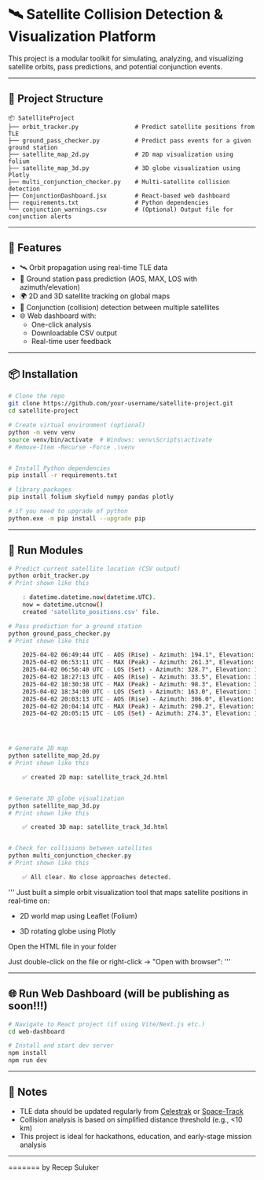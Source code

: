 # 🛰️ Satellite Collision Detection & Visualization Platform

This project is a modular toolkit for simulating, analyzing, and visualizing satellite orbits, pass predictions, and potential conjunction events.

---

## 📁 Project Structure

```
📦 SatelliteProject
├── orbit_tracker.py                # Predict satellite positions from TLE
├── ground_pass_checker.py          # Predict pass events for a given ground station
├── satellite_map_2d.py             # 2D map visualization using folium
├── satellite_map_3d.py             # 3D globe visualization using Plotly
├── multi_conjunction_checker.py    # Multi-satellite collision detection
├── ConjunctionDashboard.jsx        # React-based web dashboard
├── requirements.txt                # Python dependencies
└── conjunction_warnings.csv        # (Optional) Output file for conjunction alerts
```

---

## 🚀 Features

- 🛰️ Orbit propagation using real-time TLE data
- 📡 Ground station pass prediction (AOS, MAX, LOS with azimuth/elevation)
- 🌍 2D and 3D satellite tracking on global maps
- 🚨 Conjunction (collision) detection between multiple satellites
- 🌐 Web dashboard with:
  - One-click analysis
  - Downloadable CSV output
  - Real-time user feedback

---

## 📦 Installation

```bash
# Clone the repo
git clone https://github.com/your-username/satellite-project.git
cd satellite-project

# Create virtual environment (optional)
python -m venv venv
source venv/bin/activate  # Windows: venv\Scripts\activate
# Remove-Item -Recurse -Force .\venv


# Install Python dependencies
pip install -r requirements.txt

# library packages
pip install folium skyfield numpy pandas plotly

# if you need to upgrade of python 
python.exe -m pip install --upgrade pip


```
---

## 🧪 Run Modules

```bash
# Predict current satellite location (CSV output)
python orbit_tracker.py
# Print shown like this 

    : datetime.datetime.now(datetime.UTC).
    now = datetime.utcnow()
    created 'satellite_positions.csv' file.

# Pass prediction for a ground station
python ground_pass_checker.py
# Print shown like this 

    2025-04-02 06:49:44 UTC - AOS (Rise) - Azimuth: 194.1°, Elevation: 10.0°
    2025-04-02 06:53:11 UTC - MAX (Peak) - Azimuth: 261.3°, Elevation: 35.0°
    2025-04-02 06:56:40 UTC - LOS (Set) - Azimuth: 328.7°, Elevation: 10.0°
    2025-04-02 18:27:13 UTC - AOS (Rise) - Azimuth: 33.5°, Elevation: 10.0°
    2025-04-02 18:30:38 UTC - MAX (Peak) - Azimuth: 98.3°, Elevation: 32.0°
    2025-04-02 18:34:00 UTC - LOS (Set) - Azimuth: 163.0°, Elevation: 10.0°
    2025-04-02 20:03:13 UTC - AOS (Rise) - Azimuth: 306.0°, Elevation: 10.0°
    2025-04-02 20:04:14 UTC - MAX (Peak) - Azimuth: 290.2°, Elevation: 10.9°
    2025-04-02 20:05:15 UTC - LOS (Set) - Azimuth: 274.3°, Elevation: 10.0°




# Generate 2D map
python satellite_map_2d.py
# Print shown like this 

    ✅ created 2D map: satellite_track_2d.html


# Generate 3D globe visualization
python satellite_map_3d.py
# Print shown like this 

    ✅ created 3D map: satellite_track_3d.html


# Check for collisions between satellites
python multi_conjunction_checker.py
# Print shown like this 

    ✅ All clear. No close approaches detected.

```

'''
Just built a simple orbit visualization tool that maps satellite positions in real-time on:

* 2D world map using Leaflet (Folium)

 * 3D rotating globe using Plotly



Open the HTML file in your folder

Just double-click on the file or right-click → "Open with browser":
'''


---

## 🌐 Run Web Dashboard (will be publishing as soon!!!)

```bash
# Navigate to React project (if using Vite/Next.js etc.)
cd web-dashboard

# Install and start dev server
npm install
npm run dev
```

---

## 📝 Notes

- TLE data should be updated regularly from [Celestrak](https://celestrak.com) or [Space-Track](https://www.space-track.org)
- Collision analysis is based on simplified distance threshold (e.g., <10 km)
- This project is ideal for hackathons, education, and early-stage mission analysis

---

=======
by Recep Suluker


